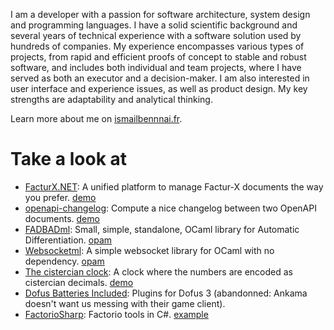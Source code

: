 I am a developer with a passion for software architecture, system design and programming languages. I have a solid scientific background and several years of technical experience with a software solution used by hundreds of companies. My experience encompasses various types of projects, from rapid and efficient proofs of concept to stable and robust software, and includes both individual and team projects, where I have served as both an executor and a decision-maker. I am also interested in user interface and experience issues, as well as product design. My key strengths are adaptability and analytical thinking.

Learn more about me on [ismailbennnai.fr](https://ismailbennani.fr).

# Take a look at

- [FacturX.NET](https://github.com/FacturX-NET/FacturXDotNet): A unified platform to manage Factur-X documents the way you prefer. [demo](https://demo.facturxdotnet.org/editor)
- [openapi-changelog](https://github.com/ismailbennani/openapi-changelog): Compute a nice changelog between two OpenAPI documents. [demo](http://www.ismailbennani.fr/openapi-changelog/)
- [FADBADml](http://fadbadml-dev.github.io/FADBADml/): Small, simple, standalone, OCaml library for Automatic Differentiation. [opam](https://opam.ocaml.org/packages/fadbadml/)
- [Websocketml](https://github.com/ismailbennani/websocketml): A simple websocket library for OCaml with no dependency. [opam](https://opam.ocaml.org/packages/websocketml/)
- [The cistercian clock](https://github.com/ismailbennani/cistercian-clock): A clock where the numbers are encoded as cistercian decimals. [demo](https://www.ismailbennani.fr/cistercian-clock)
- [Dofus Batteries Included](https://github.com/Dofus-Batteries-Included): Plugins for Dofus 3 (abandonned: Ankama doesn't want us messing with their game client).
- [FactorioSharp](https://github.com/FactorioSharp): Factorio tools in C#. [example](https://github.com/FactorioSharp/FactorioSharp.Instrumentation?tab=readme-ov-file#example)
